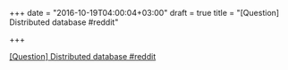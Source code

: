 +++
date = "2016-10-19T04:00:04+03:00"
draft = true
title = "[Question] Distributed database  #reddit"

+++

<p><a href="https://t.co/YmjGmfu23V">[Question] Distributed database  #reddit</a></p>
